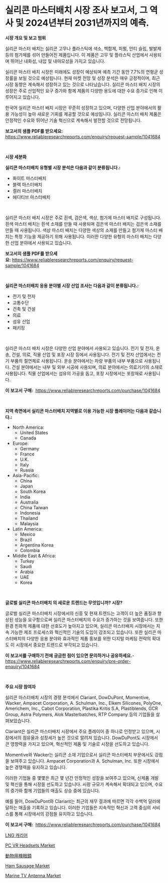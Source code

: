 <p><h1>실리콘 마스터배치 시장 조사 보고서, 그 역사 및 2024년부터 2031년까지의 예측.</h1></p><p><strong>시장 개요 및 보고 범위</strong></p>
<p><p>실리콘 마스터 배치는 실리콘 고무나 플라스틱에 색소, 백합제, 피펄, 안티 슬립, 발발제 등의 첨가제를 섞어 만들어진 제품입니다. 이 제품은 고무 및 플라스틱 산업에서 사용되며 뛰어난 내화성, 내압 및 내마모성을 가지고 있습니다.</p><p>실리콘 마스터 배치 시장은 미래에도 성장이 예상되며 예측 기간 동안 7.7%의 연평균 성장률을 보일 것으로 예상됩니다. 현재 마켓 전망 및 성장 분석은 매우 긍정적이며, 최근 시장 동향은 계속해서 성장하고 있는 것으로 나타났습니다. 실리콘 마스터 배치 시장의 성장은 주로 산업적인 요구 증가와 함께 제품의 다양한 용도에 대한 수요 증가로 인해 이루어지고 있습니다.</p><p>한국어 실리콘 마스터 배치 시장은 꾸준히 성장하고 있으며, 다양한 산업 분야에서의 활용 가능성이 높아 새로운 기회를 제공할 것으로 예상됩니다. 실리콘 마스터 배치 제품은 안정적인 수요와 뛰어난 기술 혁신으로 계속해서 발전할 것으로 전망됩니다.</p></p>
<p><strong>보고서의 샘플 PDF를 받으세요:</strong> <a href="https://www.reliableresearchreports.com/enquiry/request-sample/1041684">https://www.reliableresearchreports.com/enquiry/request-sample/1041684</a></p>
<p>&nbsp;</p>
<p><strong>시장 세분화</strong></p>
<p><strong>실리콘 마스터배치 유형별 시장 분석은 다음과 같이 분류됩니다.:</strong></p>
<p><ul><li>화이트 마스터배치</li><li>블랙 마스터배치</li><li>컬러 마스터배치</li><li>애디티브 마스터배치</li></ul></p>
<p>&nbsp;</p>
<p><p>실리콘 마스터 배치 시장은 주로 흰색, 검은색, 색상, 첨가제 마스터 배치로 구성됩니다. 흰색 마스터 배치는 흰색 소재를 만들 때 사용되며 검은색 마스터 배치는 검은색 소재를 만들 때 사용됩니다. 색상 마스터 배치는 다양한 색상의 소재를 만들고 첨가제 마스터 배치는 특정 기능을 제공하기 위해 사용됩니다. 이러한 다양한 유형의 마스터 배치는 다양한 산업 분야에서 사용되고 있습니다.</p></p>
<p><strong>보고서의 샘플 PDF를 받으세요:</strong>&nbsp;<a href="https://www.reliableresearchreports.com/enquiry/request-sample/1041684">https://www.reliableresearchreports.com/enquiry/request-sample/1041684</a></p>
<p>&nbsp;</p>
<p><strong> 실리콘 마스터배치 응용 분야별 시장 산업 조사는 다음과 같이 분류됩니다.:</strong></p>
<p><ul><li>전기 및 전자</li><li>교통수단</li><li>건축 및 건설</li><li>의료</li><li>섬유 산업</li><li>패키징</li></ul></p>
<p>&nbsp;</p>
<p><p>실리콘 마스터 배치 시장은 다양한 산업 분야에서 사용되고 있습니다. 전기 및 전자, 운송, 건설, 의료, 직물 산업 및 포장 시장 등에서 사용됩니다. 전기 및 전자 산업에서는 전기 부품의 절연체로 사용됩니다. 운송 분야에서는 차량 부품의 내부 부품으로 사용됩니다. 건설 분야에서는 내부 및 외부 시공에 사용되며, 의료 분야에서는 의료기기의 소재로 사용됩니다. 직물 산업에서는 섬유의 가공을 돕고, 포장 시장에서는 포장재로 사용됩니다.</p></p>
<p><strong>이 보고서 구매:</strong>&nbsp; <a href="https://www.reliableresearchreports.com/purchase/1041684">https://www.reliableresearchreports.com/purchase/1041684</a></p>
<p>&nbsp;</p>
<p><strong>지역 측면에서 실리콘 마스터배치 지역별로 이용 가능한 시장 플레이어는 다음과 같습니다.:</strong></p>
<p><ul>
    <li>
        North America:
        <ul>
            <li>United States</li>
            <li>Canada</li>
        </ul>
    </li>
    <li>
        Europe:
        <ul>
            <li>Germany</li>
            <li>France</li>
            <li>U.K.</li>
            <li>Italy</li>
            <li>Russia</li>
        </ul>
    </li>
    <li>
        Asia-Pacific:
        <ul>
            <li>China</li>
            <li>Japan</li>
            <li>South Korea</li>
            <li>India</li>
            <li>Australia</li>
            <li>China Taiwan</li>
            <li>Indonesia</li>
            <li>Thailand</li>
            <li>Malaysia</li>
        </ul>
    </li>
    <li>
        Latin America:
        <ul>
            <li>Mexico</li>
            <li>Brazil</li>
            <li>Argentina Korea</li>
            <li>Colombia</li>
        </ul>
    </li>
    <li>
        Middle East & Africa:
        <ul>
            <li>Turkey</li>
            <li>Saudi</li>
            <li>Arabia</li>
            <li>UAE</li>
            <li>Korea</li>
        </ul>
    </li>
    </ul></p>
<p>&nbsp;</p>
<p><strong>글로벌 실리콘 마스터배치 의 새로운 트렌드는 무엇입니까? 시장?</strong></p>
<p><p>글로벌 실리콘 마스터배치 시장에서의 신흥 및 현재 트렌드는 고객이 더 높은 품질과 향상된 성능을 요구함으로써 실리콘 마스터배치의 수요가 증가하는 것을 보여줍니다. 또한 환경 친화적 제품에 대한 선호도가 높아지고 있으며, 실리콘 마스터배치 시장에서는 지속 가능한 제조 프로세스와 혁신적인 기술의 도입이 강조되고 있습니다. 또한 실리콘 마스터배치의 다양한 응용 분야와 효과적인 제품 홍보를 위한 디지털 마케팅 전략의 확대도 이 시장에서 중요한 트렌드로 부각되고 있습니다.</p></p>
<p><strong>이 보고서를 구매하기 전에 궁금한 점이 있으면 문의하거나 공유하세요.</strong>- <a href="https://www.reliableresearchreports.com/enquiry/pre-order-enquiry/1041684">https://www.reliableresearchreports.com/enquiry/pre-order-enquiry/1041684</a></p>
<p>&nbsp;</p>
<p><strong>주요 시장 참여자</strong></p>
<p><p>실리콘 마스터배치 시장의 경쟁 분석에서 Clariant, DowDuPont, Momentive, Wacker, Ampacet Corporation, A. Schulman, Inc., Elkem Silicones, PolyOne, Americhem, Inc., Cabot Corporation, Plastika Kritis S.A, Plastiblends, GCR Group, Astra Polymers, Alok Masterbatches, RTP Company 등의 기업들을 살펴보았습니다.</p><p>Clariant은 실리콘 마스터배치 시장에서 주요 플레이어 중 하나로 인정받고 있으며, 시장에서의 점유율과 성장세가 높은 것으로 알려져 있습니다. DowDuPont도 시장에서 큰 영향력을 가지고 있으며, 혁신적인 제품 및 기술로 시장을 선도하고 있습니다.</p><p>Momentive와 Wacker는 실리콘 소재 기업으로서 실리콘 마스터배치 부문에서도 강점을 보여주고 있습니다. Ampacet Corporation과 A. Schulman, Inc. 또한 시장에서 높은 경쟁력을 유지하고 있습니다.</p><p>이러한 기업들 중 몇몇은 최근 몇 년간 안정적인 성장을 보여주고 있으며, 신제품 개발 및 혁신을 통해 시장을 선도하고 있습니다. 시장 규모가 계속해서 확대되고 있으며, 수요의 증가와 함께 기업들의 매출도 상승 중에 있습니다.</p><p>예를 들어, DowDuPont와 Clariant는 최근의 재무 결과에 따르면 각각 수백억 달러에 달하는 매출을 기록하고 있습니다. 이러한 기업들은 지속적인 혁신과 고객 중심의 서비스를 통해 시장에서의 강점을 유지하고 있습니다.</p></p>
<p><strong>이 보고서 구매:</strong>&nbsp;&nbsp;<a href="https://www.reliableresearchreports.com/purchase/1041684">https://www.reliableresearchreports.com/purchase/1041684</a></p>
<p><p><a href="https://github.com/hxzi07639916/Market-Research-Report-List-1/blob/main/22810674243.md">LNG 캐리어</a></p><p><a href="https://github.com/mabutironaldo/Market-Research-Report-List-3/blob/main/pc-vr-headsets-market.md">PC VR Headsets Market</a></p><p><a href="https://github.com/ihabdkwlxs948/Market-Research-Report-List-1/blob/main/64135424730.md">動物用検眼鏡</a></p><p><a href="https://github.com/Paul14Anderson63/Market-Research-Report-List-3/blob/main/ham-sausage-market.md">Ham Sausage Market</a></p><p><a href="https://issuu.com/reportprime-2/docs/marine-tv-antenna-market-size-2030.pptx">Marine TV Antenna Market</a></p></p>

